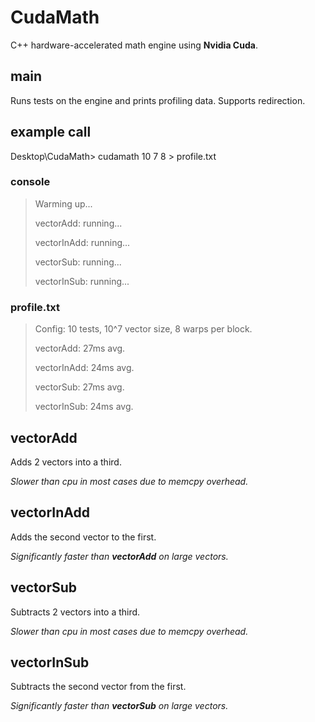 
# CudaMath

C++ hardware-accelerated math engine using **Nvidia Cuda**.

## main

Runs tests on the engine and prints profiling data.  Supports redirection.

## example call

Desktop\CudaMath> cudamath 10 7 8 > profile.txt

### console

>Warming up...
>
>vectorAdd:   running...
>
>vectorInAdd: running...
>
>vectorSub:   running...
>
>vectorInSub: running...

### profile.txt

>Config: 10 tests, 10^7 vector size, 8 warps per block.
>
>vectorAdd:   27ms avg.
>
>vectorInAdd: 24ms avg.
>
>vectorSub:   27ms avg.
>
>vectorInSub: 24ms avg.

## vectorAdd

Adds 2 vectors into a third.

*Slower than cpu in most cases due to memcpy overhead.*

## vectorInAdd

Adds the second vector to the first.

*Significantly faster than **vectorAdd** on large vectors.*

## vectorSub

Subtracts 2 vectors into a third.

*Slower than cpu in most cases due to memcpy overhead.*

## vectorInSub

Subtracts the second vector from the first.

*Significantly faster than **vectorSub** on large vectors.*
